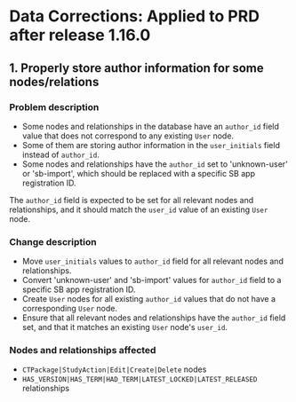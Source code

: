 # Data Corrections: Applied to PRD after release 1.16.0

## 1. Properly store author information for some nodes/relations
### Problem description
- Some nodes and relationships in the database have an `author_id` field value that does not correspond to any existing `User` node.
- Some of them are storing author information in the `user_initials` field instead of `author_id`.
- Some nodes and relationships have the `author_id` set to 'unknown-user' or 'sb-import', which should be replaced with a specific SB app registration ID.

The `author_id` field is expected to be set for all relevant nodes and relationships, and it should match the `user_id` value of an existing `User` node.

### Change description
- Move `user_initials` values to `author_id` field for all relevant nodes and relationships.
- Convert 'unknown-user' and 'sb-import' values for `author_id` field to a specific SB app registration ID.
- Create `User` nodes for all existing `author_id` values that do not have a corresponding `User` node.
- Ensure that all relevant nodes and relationships have the `author_id` field set, and that it matches an existing `User` node's `user_id`.

### Nodes and relationships affected
- `CTPackage|StudyAction|Edit|Create|Delete` nodes
- `HAS_VERSION|HAS_TERM|HAD_TERM|LATEST_LOCKED|LATEST_RELEASED` relationships

